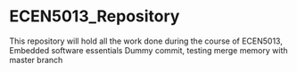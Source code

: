 # ECEN5013_Repository
This repository will hold all the work done during the course of ECEN5013, Embedded software essentials
Dummy commit, testing merge memory with master branch
